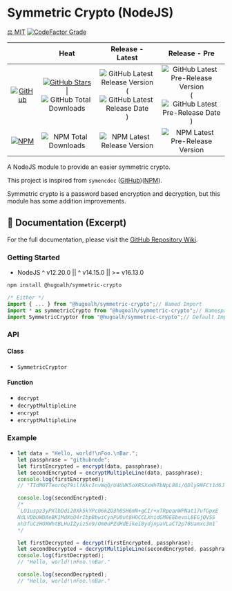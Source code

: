 # Symmetric Crypto (NodeJS)

[⚖️ MIT](./LICENSE.md)
[![CodeFactor Grade](https://img.shields.io/codefactor/grade/github/hugoalh-studio/symmetric-crypto-nodejs?label=Grade&logo=codefactor&logoColor=ffffff&style=flat-square "CodeFactor Grade")](https://www.codefactor.io/repository/github/hugoalh-studio/symmetric-crypto-nodejs)

|  | **Heat** | **Release - Latest** | **Release - Pre** |
|:-:|:-:|:-:|:-:|
| [![GitHub](https://img.shields.io/badge/GitHub-181717?logo=github&logoColor=ffffff&style=flat-square "GitHub")](https://github.com/hugoalh-studio/symmetric-crypto-nodejs) | [![GitHub Stars](https://img.shields.io/github/stars/hugoalh-studio/symmetric-crypto-nodejs?label=&logoColor=ffffff&style=flat-square "GitHub Stars")](https://github.com/hugoalh-studio/symmetric-crypto-nodejs/stargazers) \| ![GitHub Total Downloads](https://img.shields.io/github/downloads/hugoalh-studio/symmetric-crypto-nodejs/total?label=&style=flat-square "GitHub Total Downloads") | ![GitHub Latest Release Version](https://img.shields.io/github/release/hugoalh-studio/symmetric-crypto-nodejs?sort=semver&label=&style=flat-square "GitHub Latest Release Version") (![GitHub Latest Release Date](https://img.shields.io/github/release-date/hugoalh-studio/symmetric-crypto-nodejs?label=&style=flat-square "GitHub Latest Release Date")) | ![GitHub Latest Pre-Release Version](https://img.shields.io/github/release/hugoalh-studio/symmetric-crypto-nodejs?include_prereleases&sort=semver&label=&style=flat-square "GitHub Latest Pre-Release Version") (![GitHub Latest Pre-Release Date](https://img.shields.io/github/release-date-pre/hugoalh-studio/symmetric-crypto-nodejs?label=&style=flat-square "GitHub Latest Pre-Release Date")) |
| [![NPM](https://img.shields.io/badge/NPM-CB3837?logo=npm&logoColor=ffffff&style=flat-square "NPM")](https://www.npmjs.com/package/@hugoalh/symmetric-crypto) | ![NPM Total Downloads](https://img.shields.io/npm/dt/@hugoalh/symmetric-crypto?label=&style=flat-square "NPM Total Downloads") | ![NPM Latest Release Version](https://img.shields.io/npm/v/@hugoalh/symmetric-crypto/latest?label=&style=flat-square "NPM Latest Release Version") | ![NPM Latest Pre-Release Version](https://img.shields.io/npm/v/@hugoalh/symmetric-crypto/pre?label=&style=flat-square "NPM Latest Pre-Release Version") |

A NodeJS module to provide an easier symmetric crypto.

This project is inspired from `symencdec` ([GitHub](https://github.com/nire0510/symencdec))([NPM](https://www.npmjs.com/package/symencdec)).

Symmetric crypto is a password based encryption and decryption, but this module has some addition improvements.

## 📓 Documentation (Excerpt)

For the full documentation, please visit the [GitHub Repository Wiki](https://github.com/hugoalh-studio/symmetric-crypto-nodejs/wiki).

### Getting Started

- NodeJS ^ v12.20.0 \|\| ^ v14.15.0 \|\| >= v16.13.0

```sh
npm install @hugoalh/symmetric-crypto
```

```js
/* Either */
import { ... } from "@hugoalh/symmetric-crypto";// Named Import
import * as symmetricCrypto from "@hugoalh/symmetric-crypto";// Namespace Import
import SymmetricCryptor from "@hugoalh/symmetric-crypto";// Default Import (Class `SymmetricCryptor`)
```

### API

#### Class

- `SymmetricCryptor`

#### Function

- `decrypt`
- `decryptMultipleLine`
- `encrypt`
- `encryptMultipleLine`

### Example

- ```js
  let data = "Hello, world!\nFoo.\nBar.";
  let passphrase = "githubnode";
  let firstEncrypted = encrypt(data, passphrase);
  let secondEncrypted = encryptMultipleLine(data, passphrase);
  console.log(firstEncrypted);
  // "TIdMOTTeor6q79ilfKkcInvWqQ/U4UUK5oXRSXxWhTbNpL88i/QDly9NFCt1d6JwkDWJ0nkLGKwsWbcA6tM2yg=="
  
  console.log(secondEncrypted);
  /*
  `LO1uspz3yPXlbDdi20Xk5kYPc06kZO3h0SH6mN+gCI/+xTRpeanWPNat17ufGpxE
  NdLVDbUWDAeBK1MdXoO4rIbpBbwiCyaPU0ut8HOCCLXnidGM9EEbevuL8EGjQVSS
  nh3fuCzHOXWhtBLHuIZyiz5n9/Om0uPZdHdEikei8ydjnpaVLaCT2p78Uamxc3m1`
  */
  
  let firstDecrypted = decrypt(firstEncrypted, passphrase);
  let secondDecrypted = decryptMultipleLine(secondEncrypted, passphrase);
  console.log(firstDecrypted);
  // "Hello, world!\nFoo.\nBar."
  
  console.log(secondDecrypted);
  // "Hello, world!\nFoo.\nBar."
  ```
